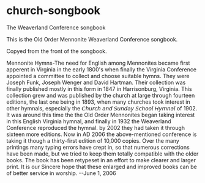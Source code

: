 # church-songbook
The Weaverland Conference songbook

This is the Old Order Mennonite Weaverland Conference songbook.

Copyed from the front of the songbook.

Mennonite Hymns-The need for English among Mennonites became first apperent in Virginia in the early 1800's when finally
the Virginia Conference appointed a committee to collect and choose suitable hymns. They were Joseph Funk, Joseph Wenger
and David Hartman. Their collection was finally published mostly in this form in 1847 in Harrisonburg, Virginia.
This collection grew and was published by the church at large through fourteen editions, the last one being in 1893,
when many churches took interest in other hymnals, especially the 𝘊𝘩𝘶𝘳𝘤𝘩 𝘢𝘯𝘥 𝘚𝘶𝘯𝘥𝘢𝘺 𝘚𝘤𝘩𝘰𝘰𝘭 𝘏𝘺𝘮𝘯𝘢𝘭 of 1902.
 It was around this time the the Old Order Mennonites began taking interest in this English Virginia hymnal, and finally
in 1932 the Weaverland Conference reproduced the hymnal. by 2002 they had taken it through sixteen more editions.
 Now in AD 2006 the above-mentioned conference is taking it though a thirty-first edition of 10,000 copies. Over the many
printings many typing errors have crept in, so that numerous corrections have been made, but we tried to keep them totally
compatible with the older books. The book has been retypeset in an effort to make clearer and larger print. It is our 
Sincere hope that these enlarged and improved books can be of better service in worship.   --June 1, 2006
